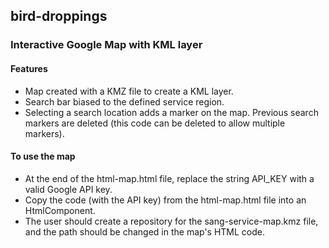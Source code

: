 ## bird-droppings
### Interactive Google Map with KML layer

#### Features
* Map created with a KMZ file to create a KML layer.
* Search bar biased to the defined service region.
* Selecting a search location adds a marker on the map. Previous search markers are deleted (this code can be deleted to allow multiple markers).

#### To use the map
* At the end of the html-map.html file, replace the string API_KEY with a valid Google API key.
* Copy the code (with the API key) from the html-map.html file into an HtmlComponent.
* The user should create a repository for the sang-service-map.kmz file, and the path should be changed in the map's HTML code.
